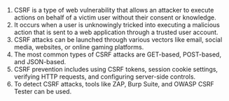 

1. CSRF is a type of web vulnerability that allows an attacker to execute actions on behalf of a victim user without their consent or knowledge.
2. It occurs when a user is unknowingly tricked into executing a malicious action that is sent to a web application through a trusted user account.
3. CSRF attacks can be launched through various vectors like email, social media, websites, or online gaming platforms.
4. The most common types of CSRF attacks are GET-based, POST-based, and JSON-based. 
5. CSRF prevention includes using CSRF tokens, session cookie settings, verifying HTTP requests, and configuring server-side controls.
6. To detect CSRF attacks, tools like ZAP, Burp Suite, and OWASP CSRF Tester can be used.